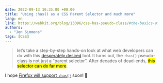 ```yaml
---
date: 2022-09-13 10:35:00 +00:00
title: "Using :has() as a CSS Parent Selector and much more"
lang: en
link: https://webkit.org/blog/13096/css-has-pseudo-class/#the-basics-of-how-to-use-has-as-a-parent-selector
authors:
  - "Jen Simmons"
tags: [CSS]
---
```


> let’s take a step-by-step hands-on look at what web developers can do with this [desperately desired](https://2020.stateofcss.com/en-US/opinions/#currently_missing_from_css) tool. It turns out, the `:has()` pseudo-class is not just a “parent selector”. After decades of dead-ends, <mark>this selector can do far more</mark>.

I hope [Firefox will support `:has()`](https://bugzilla.mozilla.org/show_bug.cgi?id=418039) soon! 🙏
